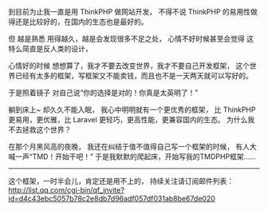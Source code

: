 到目前为止我一直是用 ThinkPHP 做网站开发，
不得不说 ThinkPHP 的易用性做得还是比较好的，在国内的生态也是最好的。

但 越是熟悉 用得越久，越是会发现很多不足之处，
心情不好时候甚至会觉得 这特么简直是反人类的设计，

心情好的时候 想想算了，我才不要去改变世界，我才不要自己开发框架，
这个世界已经有太多的框架，写框架又不能卖钱，而且也不是一天两天就可以写好的。

于是照着镜子 对自己说“你的选择是对的！你真是太英明了！”

躺到床上~ 却久久不能入眠，
我心中明明就有一个更优秀的框架，
比 ThinkPHP 更易用，更优雅，比 Laravel 更轻巧，更高性能，更兼容国内的生态。
为什么我不去拯救这个世界？

在那个月黑风高的夜晚，
我还在纠结于值不值得自己写一个框架的时候，
有人大喊一声“TMD！开始干吧！”
于是我默默的爬起床，开始写我的TMDPHP框架……

-----

这个框架，一时半会儿，肯定还是用不上的，
持续关注请订阅邮件列表：
http://list.qq.com/cgi-bin/qf_invite?id=d4c43ebc5057b78c2e8db7d96adf057df031ab8be67de020
